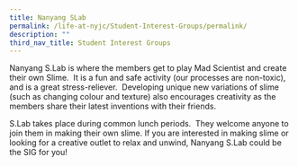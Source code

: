 ```yaml
---
title: Nanyang SLab
permalink: /life-at-nyjc/Student-Interest-Groups/permalink/
description: ""
third_nav_title: Student Interest Groups
---
```

Nanyang S.Lab is where the members get to play Mad Scientist and create their own Slime.  It is a fun and safe activity (our processes are non-toxic), and is a great stress-reliever.  Developing unique new variations of slime (such as changing colour and texture) also encourages creativity as the members share their latest inventions with their friends.

S.Lab takes place during common lunch periods.  They welcome anyone to join them in making their own slime. If you are interested in making slime or looking for a creative outlet to relax and unwind, Nanyang S.Lab could be the SIG for you!